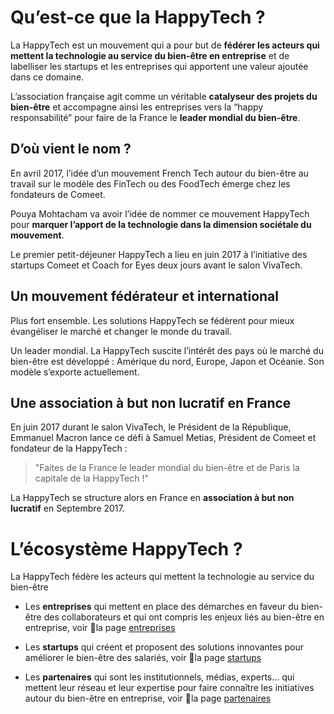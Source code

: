<!-- ![HappyTech](https://res.cloudinary.com/happytech/image/upload/w_320/v1537883204/happytech-logo.png) -->

# Qu’est-ce que la HappyTech ?

La HappyTech est un mouvement qui a pour but de **fédérer les acteurs qui mettent la technologie au service du bien-être en entreprise** et de labelliser les startups et les entreprises qui apportent une valeur ajoutée dans ce domaine.

L’association française agit comme un véritable **catalyseur des projets du bien-être** et accompagne ainsi les entreprises vers la “happy responsabilité” pour faire de la France le **leader mondial du bien-être**.

## D’où vient le nom ?

En avril 2017, l’idée d’un mouvement French Tech autour du bien-être au travail sur le modèle des FinTech ou des FoodTech émerge chez les fondateurs de Comeet.

Pouya Mohtacham va avoir l’idée de nommer ce mouvement HappyTech pour **marquer l’apport de la technologie dans la dimension sociétale du mouvement**.

Le premier petit-déjeuner HappyTech a lieu en juin 2017 à l’initiative des startups Comeet et Coach for Eyes deux jours avant le salon VivaTech.

## Un mouvement fédérateur et international

Plus fort ensemble. Les solutions HappyTech se fédèrent pour mieux évangéliser le marché et changer le monde du travail.

Un leader mondial. La HappyTech suscite l’intérêt des pays où le marché du bien-être est développé : Amérique du nord, Europe, Japon et Océanie. Son modèle s’exporte actuellement.

## Une association à but non lucratif en France


En juin 2017 durant le salon VivaTech, le Président de la République, Emmanuel Macron lance ce défi à Samuel Metias, Président de Comeet et fondateur de la HappyTech :

> "Faites de la France le leader mondial du bien-être et de Paris la capitale de la HappyTech !"

La HappyTech se structure alors en France en **association à but non lucratif** en Septembre 2017.


# L’écosystème HappyTech ?

La HappyTech fédère les acteurs qui mettent la technologie au service du bien-être

- Les **entreprises** qui mettent en place des démarches en faveur du bien-être des collaborateurs et qui ont compris les enjeux liés au bien-être en entreprise, voir la page [entreprises](/entreprises)

- Les **startups** qui créent et proposent des solutions innovantes pour améliorer le bien-être des salariés, voir la page [startups](/startups)

- Les **partenaires** qui sont les institutionnels, médias, experts… qui mettent leur réseau et leur expertise pour faire connaître les initiatives autour du bien-être en entreprise, voir la page [partenaires](/partenaires)

